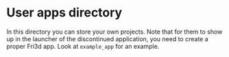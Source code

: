 # User apps directory

In this directory you can store your own projects. Note that for them to show up in the launcher of the discontinued
application, you need to create a proper Fri3d app. Look at `example_app` for an example.
